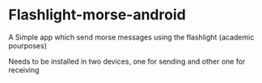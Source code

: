 # Flashlight-morse-android
A Simple app which send morse messages using the flashlight (academic pourposes)

Needs to be installed in two devices, one for sending and other one for receiving
